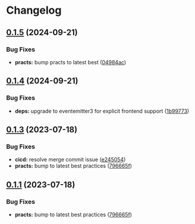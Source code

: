 # Changelog

## [0.1.5](https://github.com/ehmpathy/event-stream-pubsub/compare/v0.1.4...v0.1.5) (2024-09-21)


### Bug Fixes

* **practs:** bump practs to latest best ([04984ac](https://github.com/ehmpathy/event-stream-pubsub/commit/04984accfd241da852f0012efb14868d5585a386))

## [0.1.4](https://github.com/ehmpathy/event-stream-pubsub/compare/v0.1.3...v0.1.4) (2024-09-21)


### Bug Fixes

* **deps:** upgrade to eventemitter3 for explicit frontend support ([1b99773](https://github.com/ehmpathy/event-stream-pubsub/commit/1b997734cc4aaa464bb6d0feaf97c92dbdfdd55e))

## [0.1.3](https://github.com/ehmpathy/event-stream-pubsub/compare/v0.1.0...v0.1.3) (2023-07-18)


### Bug Fixes

* **cicd:** resolve merge commit issue ([e245054](https://github.com/ehmpathy/event-stream-pubsub/commit/e2450546fa1aa093195aa6cf0f6303d5e854ce4b))
* **practs:** bump to latest best practices ([796665f](https://github.com/ehmpathy/event-stream-pubsub/commit/796665f78c9b6d543824ef5efdab58dc9d1c830a))

## [0.1.1](https://github.com/ehmpathy/event-stream-pubsub/compare/v0.1.0...v0.1.1) (2023-07-18)


### Bug Fixes

* **practs:** bump to latest best practices ([796665f](https://github.com/ehmpathy/event-stream-pubsub/commit/796665f78c9b6d543824ef5efdab58dc9d1c830a))

